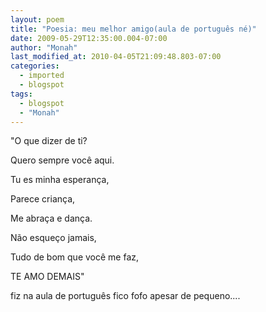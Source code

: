 ```yaml
---
layout: poem
title: "Poesia: meu melhor amigo(aula de português né)"
date: 2009-05-29T12:35:00.004-07:00
author: "Monah"
last_modified_at: 2010-04-05T21:09:48.803-07:00
categories:
  - imported
  - blogspot
tags:
  - blogspot
  - "Monah"
---
```


<div class="poem">

"O que dizer de ti?

Quero sempre você aqui.

Tu es minha esperança,

Parece criança,

Me abraça e dança.

Não esqueço jamais,

Tudo de bom que você me faz,

TE AMO DEMAIS"

</div>

fiz na aula de português fico fofo apesar de pequeno....